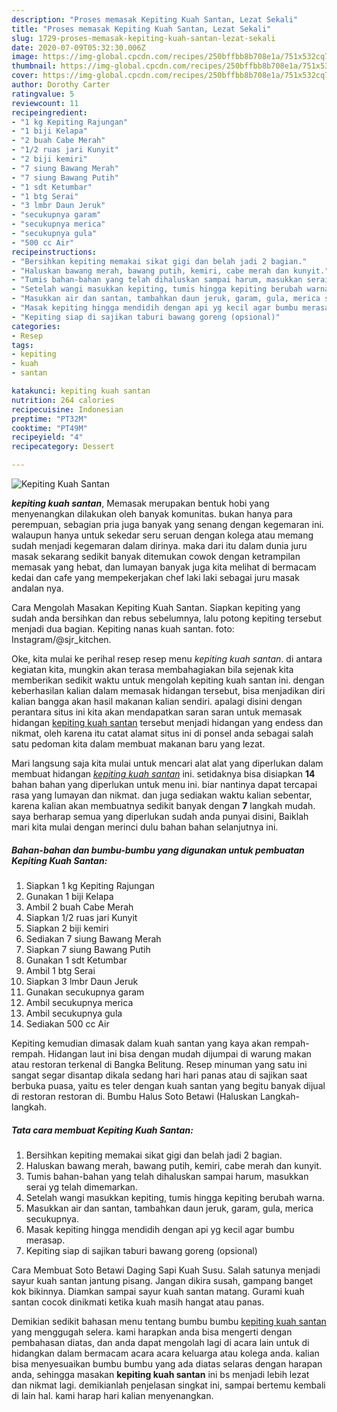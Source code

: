 ```yaml
---
description: "Proses memasak Kepiting Kuah Santan, Lezat Sekali"
title: "Proses memasak Kepiting Kuah Santan, Lezat Sekali"
slug: 1729-proses-memasak-kepiting-kuah-santan-lezat-sekali
date: 2020-07-09T05:32:30.006Z
image: https://img-global.cpcdn.com/recipes/250bffbb8b708e1a/751x532cq70/kepiting-kuah-santan-foto-resep-utama.jpg
thumbnail: https://img-global.cpcdn.com/recipes/250bffbb8b708e1a/751x532cq70/kepiting-kuah-santan-foto-resep-utama.jpg
cover: https://img-global.cpcdn.com/recipes/250bffbb8b708e1a/751x532cq70/kepiting-kuah-santan-foto-resep-utama.jpg
author: Dorothy Carter
ratingvalue: 5
reviewcount: 11
recipeingredient:
- "1 kg Kepiting Rajungan"
- "1 biji Kelapa"
- "2 buah Cabe Merah"
- "1/2 ruas jari Kunyit"
- "2 biji kemiri"
- "7 siung Bawang Merah"
- "7 siung Bawang Putih"
- "1 sdt Ketumbar"
- "1 btg Serai"
- "3 lmbr Daun Jeruk"
- "secukupnya garam"
- "secukupnya merica"
- "secukupnya gula"
- "500 cc Air"
recipeinstructions:
- "Bersihkan kepiting memakai sikat gigi dan belah jadi 2 bagian."
- "Haluskan bawang merah, bawang putih, kemiri, cabe merah dan kunyit."
- "Tumis bahan-bahan yang telah dihaluskan sampai harum, masukkan serai yg telah dimemarkan."
- "Setelah wangi masukkan kepiting, tumis hingga kepiting berubah warna."
- "Masukkan air dan santan, tambahkan daun jeruk, garam, gula, merica secukupnya."
- "Masak kepiting hingga mendidih dengan api yg kecil agar bumbu merasap."
- "Kepiting siap di sajikan taburi bawang goreng (opsional)"
categories:
- Resep
tags:
- kepiting
- kuah
- santan

katakunci: kepiting kuah santan 
nutrition: 264 calories
recipecuisine: Indonesian
preptime: "PT32M"
cooktime: "PT49M"
recipeyield: "4"
recipecategory: Dessert

---
```



![Kepiting Kuah Santan](https://img-global.cpcdn.com/recipes/250bffbb8b708e1a/751x532cq70/kepiting-kuah-santan-foto-resep-utama.jpg)

<b><i>kepiting kuah santan</i></b>, Memasak merupakan bentuk hobi yang menyenangkan dilakukan oleh banyak komunitas. bukan hanya para perempuan, sebagian pria juga banyak yang senang dengan kegemaran ini. walaupun hanya untuk sekedar seru seruan dengan kolega atau memang sudah menjadi kegemaran dalam dirinya. maka dari itu dalam dunia juru masak sekarang sedikit banyak ditemukan cowok dengan ketrampilan memasak yang hebat, dan lumayan banyak juga kita melihat di bermacam kedai dan cafe yang mempekerjakan chef laki laki sebagai juru masak andalan nya.

Cara Mengolah Masakan Kepiting Kuah Santan. Siapkan kepiting yang sudah anda bersihkan dan rebus sebelumnya, lalu potong kepiting tersebut menjadi dua bagian. Kepiting nanas kuah santan. foto: Instagram/@sjr_kitchen.

Oke, kita mulai ke perihal resep resep menu <i>kepiting kuah santan</i>. di antara kegiatan kita, mungkin akan terasa membahagiakan bila sejenak kita memberikan sedikit waktu untuk mengolah kepiting kuah santan ini. dengan keberhasilan kalian dalam memasak hidangan tersebut, bisa menjadikan diri kalian bangga akan hasil makanan kalian sendiri. apalagi disini dengan perantara situs ini kita akan mendapatkan saran saran untuk memasak hidangan <u>kepiting kuah santan</u> tersebut menjadi hidangan yang endess dan nikmat, oleh karena itu catat alamat situs ini di ponsel anda sebagai salah satu pedoman kita dalam membuat makanan baru yang lezat.


Mari langsung saja kita mulai untuk mencari alat alat yang diperlukan dalam membuat hidangan <u><i>kepiting kuah santan</i></u> ini. setidaknya bisa disiapkan <b>14</b> bahan bahan yang diperlukan untuk menu ini. biar nantinya dapat tercapai rasa yang lumayan dan nikmat. dan juga sediakan waktu kalian sebentar, karena kalian akan membuatnya sedikit banyak dengan <b>7</b> langkah mudah. saya berharap semua yang diperlukan sudah anda punyai disini, Baiklah mari kita mulai dengan merinci dulu bahan bahan selanjutnya ini.

<!--inarticleads1-->

##### Bahan-bahan dan bumbu-bumbu yang digunakan untuk pembuatan Kepiting Kuah Santan:

1. Siapkan 1 kg Kepiting Rajungan
1. Gunakan 1 biji Kelapa
1. Ambil 2 buah Cabe Merah
1. Siapkan 1/2 ruas jari Kunyit
1. Siapkan 2 biji kemiri
1. Sediakan 7 siung Bawang Merah
1. Siapkan 7 siung Bawang Putih
1. Gunakan 1 sdt Ketumbar
1. Ambil 1 btg Serai
1. Siapkan 3 lmbr Daun Jeruk
1. Gunakan secukupnya garam
1. Ambil secukupnya merica
1. Ambil secukupnya gula
1. Sediakan 500 cc Air


Kepiting kemudian dimasak dalam kuah santan yang kaya akan rempah-rempah. Hidangan laut ini bisa dengan mudah dijumpai di warung makan atau restoran terkenal di Bangka Belitung. Resep minuman yang satu ini sangat segar disantap dikala sedang hari hari panas atau di sajikan saat berbuka puasa, yaitu es teler dengan kuah santan yang begitu banyak dijual di restoran restoran di. Bumbu Halus Soto Betawi (Haluskan Langkah-langkah. 

<!--inarticleads2-->

##### Tata cara membuat Kepiting Kuah Santan:

1. Bersihkan kepiting memakai sikat gigi dan belah jadi 2 bagian.
1. Haluskan bawang merah, bawang putih, kemiri, cabe merah dan kunyit.
1. Tumis bahan-bahan yang telah dihaluskan sampai harum, masukkan serai yg telah dimemarkan.
1. Setelah wangi masukkan kepiting, tumis hingga kepiting berubah warna.
1. Masukkan air dan santan, tambahkan daun jeruk, garam, gula, merica secukupnya.
1. Masak kepiting hingga mendidih dengan api yg kecil agar bumbu merasap.
1. Kepiting siap di sajikan taburi bawang goreng (opsional)


Cara Membuat Soto Betawi Daging Sapi Kuah Susu. Salah satunya menjadi sayur kuah santan jantung pisang. Jangan dikira susah, gampang banget kok bikinnya. Diamkan sampai sayur kuah santan matang. Gurami kuah santan cocok dinikmati ketika kuah masih hangat atau panas. 

Demikian sedikit bahasan menu tentang bumbu bumbu <u>kepiting kuah santan</u> yang menggugah selera. kami harapkan anda bisa mengerti dengan pembahasan diatas, dan anda dapat mengolah lagi di acara lain untuk di hidangkan dalam bermacam acara acara keluarga atau kolega anda. kalian bisa menyesuaikan bumbu bumbu yang ada diatas selaras dengan harapan anda, sehingga masakan <b>kepiting kuah santan</b> ini bs menjadi lebih lezat dan nikmat lagi. demikianlah penjelasan singkat ini, sampai bertemu kembali di lain hal. kami harap hari kalian menyenangkan.
